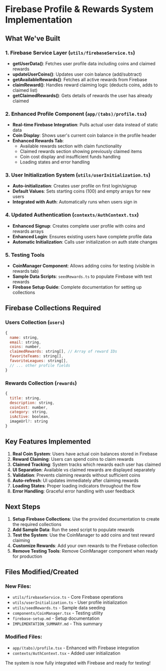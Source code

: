 # Firebase Profile & Rewards System Implementation

## What We've Built

### 1. Firebase Service Layer (`utils/firebaseService.ts`)
- **getUserData()**: Fetches user profile data including coins and claimed rewards
- **updateUserCoins()**: Updates user coin balance (add/subtract)
- **getAvailableRewards()**: Fetches all active rewards from Firebase
- **claimReward()**: Handles reward claiming logic (deducts coins, adds to claimed list)
- **getClaimedRewards()**: Gets details of rewards the user has already claimed

### 2. Enhanced Profile Component (`app/(tabs)/profile.tsx`)
- **Real-time Firebase Integration**: Pulls actual user data instead of static data
- **Coin Display**: Shows user's current coin balance in the profile header
- **Enhanced Rewards Tab**: 
  - Available rewards section with claim functionality
  - Claimed rewards section showing previously claimed items
  - Coin cost display and insufficient funds handling
  - Loading states and error handling

### 3. User Initialization System (`utils/userInitialization.ts`)
- **Auto-initialization**: Creates user profile on first login/signup
- **Default Values**: Sets starting coins (100) and empty arrays for new users
- **Integrated with Auth**: Automatically runs when users sign in

### 4. Updated Authentication (`contexts/AuthContext.tsx`)
- **Enhanced Signup**: Creates complete user profile with coins and rewards arrays
- **Enhanced Login**: Ensures existing users have complete profile data
- **Automatic Initialization**: Calls user initialization on auth state changes

### 5. Testing Tools
- **CoinManager Component**: Allows adding coins for testing (visible in rewards tab)
- **Sample Data Scripts**: `seedRewards.ts` to populate Firebase with test rewards
- **Firebase Setup Guide**: Complete documentation for setting up collections

## Firebase Collections Required

### Users Collection (`users`)
```javascript
{
  name: string,
  email: string,
  coins: number,
  claimedRewards: string[], // Array of reward IDs
  favoriteTeams: string[],
  favoriteLeagues: string[],
  // ... other profile fields
}
```

### Rewards Collection (`rewards`)
```javascript
{
  title: string,
  description: string,
  coinCost: number,
  category: string,
  isActive: boolean,
  imageUrl?: string
}
```

## Key Features Implemented

1. **Real Coin System**: Users have actual coin balances stored in Firebase
2. **Reward Claiming**: Users can spend coins to claim rewards
3. **Claimed Tracking**: System tracks which rewards each user has claimed
4. **UI Separation**: Available vs claimed rewards are displayed separately
5. **Validation**: Prevents claiming rewards without sufficient coins
6. **Auto-refresh**: UI updates immediately after claiming rewards
7. **Loading States**: Proper loading indicators throughout the flow
8. **Error Handling**: Graceful error handling with user feedback

## Next Steps

1. **Setup Firebase Collections**: Use the provided documentation to create the required collections
2. **Add Sample Data**: Run the seed script to populate rewards
3. **Test the System**: Use the CoinManager to add coins and test reward claiming
4. **Customize Rewards**: Add your own rewards to the Firebase collection
5. **Remove Testing Tools**: Remove CoinManager component when ready for production

## Files Modified/Created

### New Files:
- `utils/firebaseService.ts` - Core Firebase operations
- `utils/userInitialization.ts` - User profile initialization
- `utils/seedRewards.ts` - Sample data seeding
- `components/CoinManager.tsx` - Testing utility
- `firebase-setup.md` - Setup documentation
- `IMPLEMENTATION_SUMMARY.md` - This summary

### Modified Files:
- `app/(tabs)/profile.tsx` - Enhanced with Firebase integration
- `contexts/AuthContext.tsx` - Added user initialization

The system is now fully integrated with Firebase and ready for testing!